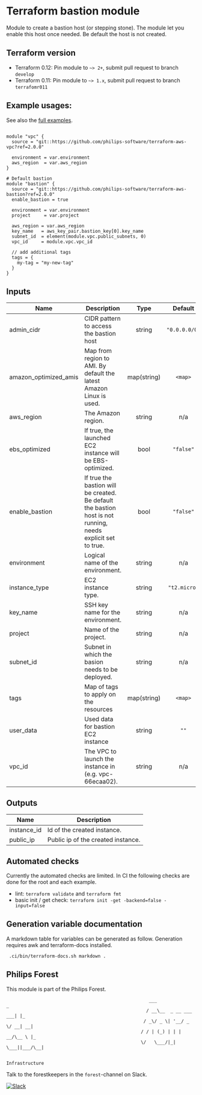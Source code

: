 # Terraform bastion module

Module to create a bastion host (or stepping stone). The module let you enable this host once needed. Be default the host is not created.

## Terraform version

- Terraform 0.12: Pin module to `~> 2+`, submit pull request to branch `develop`
- Terraform 0.11: Pin module to `~> 1.x`, submit pull request to branch `terrafomr011`


## Example usages:
See also the [full examples](./examples).

```

module "vpc" {
  source = "git::https://github.com/philips-software/terraform-aws-vpc?ref=2.0.0"

  environment = var.environment
  aws_region  = var.aws_region
}

# Default bastion
module "bastion" {
  source = "git::https://github.com/philips-software/terraform-aws-bastion?ref=2.0.0"
  enable_bastion = true

  environment = var.environment
  project     = var.project

  aws_region = var.aws_region
  key_name   = aws_key_pair.bastion_key[0].key_name
  subnet_id  = element(module.vpc.public_subnets, 0)
  vpc_id     = module.vpc.vpc_id

  // add additional tags
  tags = {
    my-tag = "my-new-tag"
  }
}

```

## Inputs

| Name                    | Description                                                                                                  |    Type     |    Default    | Required |
| ----------------------- | ------------------------------------------------------------------------------------------------------------ | :---------: | :-----------: | :------: |
| admin\_cidr             | CIDR pattern to access the bastion host                                                                      |   string    | `"0.0.0.0/0"` |    no    |
| amazon\_optimized\_amis | Map from region to AMI. By default the latest Amazon Linux is used.                                          | map(string) |    `<map>`    |    no    |
| aws\_region             | The Amazon region.                                                                                           |   string    |      n/a      |   yes    |
| ebs\_optimized          | If true, the launched EC2 instance will be EBS-optimized.                                                    |    bool     |   `"false"`   |    no    |
| enable\_bastion         | If true the bastion will be created. Be default the bastion host is not running, needs explicit set to true. |    bool     |   `"false"`   |    no    |
| environment             | Logical name of the environment.                                                                             |   string    |      n/a      |   yes    |
| instance\_type          | EC2 instance type.                                                                                           |   string    | `"t2.micro"`  |    no    |
| key\_name               | SSH key name for the environment.                                                                            |   string    |      n/a      |   yes    |
| project                 | Name of the project.                                                                                         |   string    |      n/a      |   yes    |
| subnet\_id              | Subnet in which the basion needs to be deployed.                                                             |   string    |      n/a      |   yes    |
| tags                    | Map of tags to apply on the resources                                                                        | map(string) |    `<map>`    |    no    |
| user\_data              | Used data for bastion EC2 instance                                                                           |   string    |     `""`      |    no    |
| vpc\_id                 | The VPC to launch the instance in (e.g. vpc-66ecaa02).                                                       |   string    |      n/a      |   yes    |

## Outputs

| Name         | Description                        |
| ------------ | ---------------------------------- |
| instance\_id | Id of the created instance.        |
| public\_ip   | Public ip of the created instance. |

## Automated checks
Currently the automated checks are limited. In CI the following checks are done for the root and each example.
- lint: `terraform validate` and `terraform fmt`
- basic init / get check: `terraform init -get -backend=false -input=false`

## Generation variable documentation
A markdown table for variables can be generated as follow. Generation requires awk and terraform-docs installed.

```
 .ci/bin/terraform-docs.sh markdown .
```

## Philips Forest

This module is part of the Philips Forest.

```
                                                     ___                   _
                                                    / __\__  _ __ ___  ___| |_
                                                   / _\/ _ \| '__/ _ \/ __| __|
                                                  / / | (_) | | |  __/\__ \ |_
                                                  \/   \___/|_|  \___||___/\__|  

                                                                 Infrastructure
```

Talk to the forestkeepers in the `forest`-channel on Slack.

[![Slack](https://philips-software-slackin.now.sh/badge.svg)](https://philips-software-slackin.now.sh)
